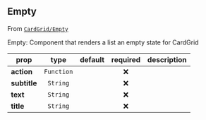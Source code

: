 
## Empty

From [`CardGrid/Empty`](CardGrid/Empty)

Empty:
Component that renders a list an empty state for CardGrid

prop | type | default | required | description
---- | :----: | :-------: | :--------: | -----------
**action** | `Function` |  | :x: | 
**subtitle** | `String` |  | :x: | 
**text** | `String` |  | :x: | 
**title** | `String` |  | :x: | 



